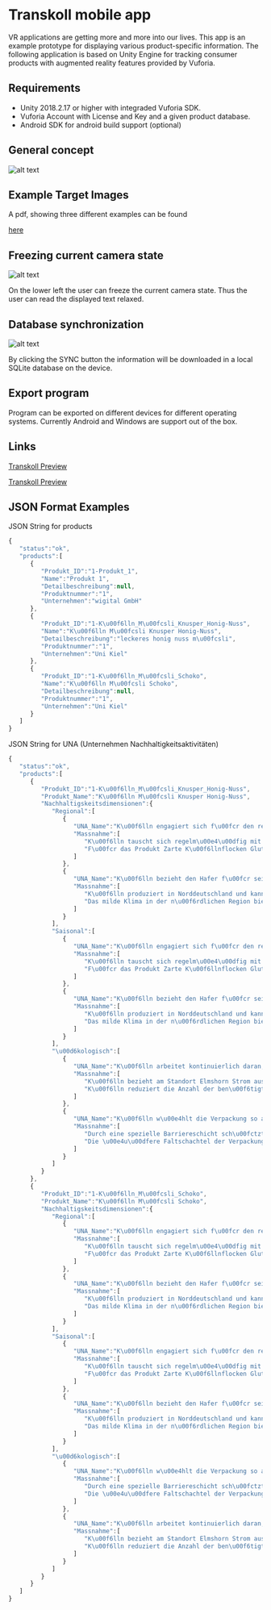 # Transkoll mobile app

VR applications are getting more and more into our lives. This app is an example prototype for displaying various product-specific information. The following application is based on Unity Engine for tracking consumer products with augmented reality features provided by Vuforia.

## Requirements

+ Unity 2018.2.17 or higher with integraded Vuforia SDK.
+ Vuforia Account with License and Key and a given product database.
+ Android SDK for android build support (optional)

## General concept

![alt text](https://github.com/julian-martin/transkoll-mobile-app/blob/master/doc/info.png "Example of tracking a product and displaying additional information")

## Example Target Images

A pdf, showing three different examples can be found  

[here](https://github.com/julian-martin/transkoll-mobile-app/blob/master/doc/koelln_product_images.pdf "Navigate to example tracking images")


## Freezing current camera state

![alt text](https://github.com/julian-martin/transkoll-mobile-app/blob/master/doc/freeze.jpg "Freeze Feature for information")

On the lower left the user can freeze the current camera state. Thus the user can read the displayed text relaxed. 

## Database synchronization

![alt text](https://github.com/julian-martin/transkoll-mobile-app/blob/master/doc/database-sync.jpg "Sync Feature for information")

By clicking the SYNC button the information will be downloaded in a local SQLite database on the device.

## Export program
Program can be exported on different devices for different operating systems. Currently Android and Windows are support out of the box.

## Links

[Transkoll Preview](http://preview.transkolldb.wigital.de/webservice/?key=7PS0r8IHhFNELSlj1xQiT1XXKHhfiV0G&function=product "Products")

[Transkoll Preview](http://preview.transkolldb.wigital.de/webservice/?key=7PS0r8IHhFNELSlj1xQiT1XXKHhfiV0G&function=una "UNA")


## JSON Format Examples


JSON String for products

```javascript
{  
   "status":"ok",
   "products":[  
      {  
         "Produkt_ID":"1-Produkt_1",
         "Name":"Produkt 1",
         "Detailbeschreibung":null,
         "Produktnummer":"1",
         "Unternehmen":"wigital GmbH"
      },
      {  
         "Produkt_ID":"1-K\u00f6lln_M\u00fcsli_Knusper_Honig-Nuss",
         "Name":"K\u00f6lln M\u00fcsli Knusper Honig-Nuss",
         "Detailbeschreibung":"leckeres honig nuss m\u00fcsli",
         "Produktnummer":"1",
         "Unternehmen":"Uni Kiel"
      },
      {  
         "Produkt_ID":"1-K\u00f6lln_M\u00fcsli_Schoko",
         "Name":"K\u00f6lln M\u00fcsli Schoko",
         "Detailbeschreibung":null,
         "Produktnummer":"1",
         "Unternehmen":"Uni Kiel"
      }
   ]
}
```

JSON String for UNA (Unternehmen Nachhaltigkeitsaktivitäten)

```javascript
{  
   "status":"ok",
   "products":[  
      {  
         "Produkt_ID":"1-K\u00f6lln_M\u00fcsli_Knusper_Honig-Nuss",
         "Produkt_Name":"K\u00f6lln M\u00fcsli Knusper Honig-Nuss",
         "Nachhaltigskeitsdimensionen":{  
            "Regional":[  
               {  
                  "UNA_Name":"K\u00f6lln engagiert sich f\u00fcr den regionalen Anbau von Hafer der die wichtigste Zutat von K\u00f6lln-Produkten ist.",
                  "Massnahme":[  
                     "K\u00f6lln tauscht sich regelm\u00e4\u00dfig mit den H\u00e4ndlern aus dem Norden zu den Qualit\u00e4tskriterien des Hafers aus.",
                     "F\u00fcr das Produkt Zarte K\u00f6llnflocken Glutenfrei wird ein Gro\u00dfteil des Hafers in Norddeutschland erzeugt."
                  ]
               },
               {  
                  "UNA_Name":"K\u00f6lln bezieht den Hafer f\u00fcr sein M\u00fcsli regional aus Norddeutschland und aus dem skandinavischen Raum.",
                  "Massnahme":[  
                     "K\u00f6lln produziert in Norddeutschland und kann somit die r\u00e4umliche N\u00e4he zu seinen Lieferanten gew\u00e4hrleisten.",
                     "Das milde Klima in der n\u00f6rdlichen Region bietet sehr gute Vorraussetzungen f\u00fcr Haferanbau."
                  ]
               }
            ],
            "Saisonal":[  
               {  
                  "UNA_Name":"K\u00f6lln engagiert sich f\u00fcr den regionalen Anbau von Hafer der die wichtigste Zutat von K\u00f6lln-Produkten ist.",
                  "Massnahme":[  
                     "K\u00f6lln tauscht sich regelm\u00e4\u00dfig mit den H\u00e4ndlern aus dem Norden zu den Qualit\u00e4tskriterien des Hafers aus.",
                     "F\u00fcr das Produkt Zarte K\u00f6llnflocken Glutenfrei wird ein Gro\u00dfteil des Hafers in Norddeutschland erzeugt."
                  ]
               },
               {  
                  "UNA_Name":"K\u00f6lln bezieht den Hafer f\u00fcr sein M\u00fcsli regional aus Norddeutschland und aus dem skandinavischen Raum.",
                  "Massnahme":[  
                     "K\u00f6lln produziert in Norddeutschland und kann somit die r\u00e4umliche N\u00e4he zu seinen Lieferanten gew\u00e4hrleisten.",
                     "Das milde Klima in der n\u00f6rdlichen Region bietet sehr gute Vorraussetzungen f\u00fcr Haferanbau."
                  ]
               }
            ],
            "\u00d6kologisch":[  
               {  
                  "UNA_Name":"K\u00f6lln arbeitet kontinuierlich daran, die durch die Produktion erzeugten Umweltbelastungen zu reduzieren.",
                  "Massnahme":[  
                     "K\u00f6lln bezieht am Standort Elmshorn Strom aus erneuerbaren\/regenerativen Energien.",
                     "K\u00f6lln reduziert die Anzahl der ben\u00f6tigten LKWs und damit den CO2-Aussta\u00df beim Transport."
                  ]
               },
               {  
                  "UNA_Name":"K\u00f6lln w\u00e4hlt die Verpackung so aus, dass \u00f6kologische Aspekte und Produktschutz zusammengef\u00fchrt werden..",
                  "Massnahme":[  
                     "Durch eine spezielle Barriereschicht sch\u00fctzt der Innenbeutel das M\u00fcsli vor Umwelteinfl\u00fcssen.",
                     "Die \u00e4u\u00dfere Faltschachtel der Verpackung ist zu 100% recyclebar."
                  ]
               }
            ]
         }
      },
      {  
         "Produkt_ID":"1-K\u00f6lln_M\u00fcsli_Schoko",
         "Produkt_Name":"K\u00f6lln M\u00fcsli Schoko",
         "Nachhaltigskeitsdimensionen":{  
            "Regional":[  
               {  
                  "UNA_Name":"K\u00f6lln engagiert sich f\u00fcr den regionalen Anbau von Hafer der die wichtigste Zutat von K\u00f6lln-Produkten ist.",
                  "Massnahme":[  
                     "K\u00f6lln tauscht sich regelm\u00e4\u00dfig mit den H\u00e4ndlern aus dem Norden zu den Qualit\u00e4tskriterien des Hafers aus.",
                     "F\u00fcr das Produkt Zarte K\u00f6llnflocken Glutenfrei wird ein Gro\u00dfteil des Hafers in Norddeutschland erzeugt."
                  ]
               },
               {  
                  "UNA_Name":"K\u00f6lln bezieht den Hafer f\u00fcr sein M\u00fcsli regional aus Norddeutschland und aus dem skandinavischen Raum.",
                  "Massnahme":[  
                     "K\u00f6lln produziert in Norddeutschland und kann somit die r\u00e4umliche N\u00e4he zu seinen Lieferanten gew\u00e4hrleisten.",
                     "Das milde Klima in der n\u00f6rdlichen Region bietet sehr gute Vorraussetzungen f\u00fcr Haferanbau."
                  ]
               }
            ],
            "Saisonal":[  
               {  
                  "UNA_Name":"K\u00f6lln engagiert sich f\u00fcr den regionalen Anbau von Hafer der die wichtigste Zutat von K\u00f6lln-Produkten ist.",
                  "Massnahme":[  
                     "K\u00f6lln tauscht sich regelm\u00e4\u00dfig mit den H\u00e4ndlern aus dem Norden zu den Qualit\u00e4tskriterien des Hafers aus.",
                     "F\u00fcr das Produkt Zarte K\u00f6llnflocken Glutenfrei wird ein Gro\u00dfteil des Hafers in Norddeutschland erzeugt."
                  ]
               },
               {  
                  "UNA_Name":"K\u00f6lln bezieht den Hafer f\u00fcr sein M\u00fcsli regional aus Norddeutschland und aus dem skandinavischen Raum.",
                  "Massnahme":[  
                     "K\u00f6lln produziert in Norddeutschland und kann somit die r\u00e4umliche N\u00e4he zu seinen Lieferanten gew\u00e4hrleisten.",
                     "Das milde Klima in der n\u00f6rdlichen Region bietet sehr gute Vorraussetzungen f\u00fcr Haferanbau."
                  ]
               }
            ],
            "\u00d6kologisch":[  
               {  
                  "UNA_Name":"K\u00f6lln w\u00e4hlt die Verpackung so aus, dass \u00f6kologische Aspekte und Produktschutz zusammengef\u00fchrt werden..",
                  "Massnahme":[  
                     "Durch eine spezielle Barriereschicht sch\u00fctzt der Innenbeutel das M\u00fcsli vor Umwelteinfl\u00fcssen.",
                     "Die \u00e4u\u00dfere Faltschachtel der Verpackung ist zu 100% recyclebar."
                  ]
               },
               {  
                  "UNA_Name":"K\u00f6lln arbeitet kontinuierlich daran, die durch die Produktion erzeugten Umweltbelastungen zu reduzieren.",
                  "Massnahme":[  
                     "K\u00f6lln bezieht am Standort Elmshorn Strom aus erneuerbaren\/regenerativen Energien.",
                     "K\u00f6lln reduziert die Anzahl der ben\u00f6tigten LKWs und damit den CO2-Aussta\u00df beim Transport."
                  ]
               }
            ]
         }
      }
   ]
}
```
